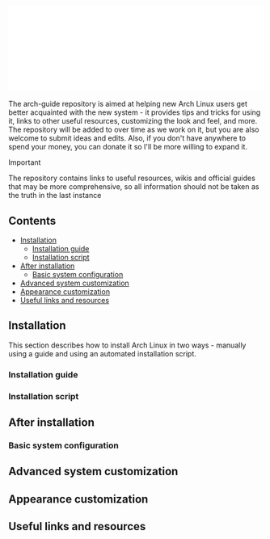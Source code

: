 <p align="center">
  <img src=archlinux-logo.png/>
</p>

The arch-guide repository is aimed at helping new Arch Linux users get better acquainted with the new system - it provides tips and tricks for using it, links to other useful resources, customizing the look and feel, and more. The repository will be added to over time as we work on it, but you are also welcome to submit ideas and edits. Also, if you don't have anywhere to spend your money, you can donate it so I'll be more willing to expand it.

> [!IMPORTANT]
> The repository contains links to useful resources, wikis and official guides that may be more comprehensive, so all information should not be taken as the truth in the last instance

## Contents

- [Installation](#installation)
   - [Installation guide](#installation-guide)
   - [Installation script](#installation-script)
- [After installation](#after-installation)
   - [Basic system configuration](#basic-system-configuration)
- [Advanced system customization](#advanced-system-customization)
- [Appearance сustomization](#appearance-customization)
- [Useful links and resources](#useful-links-and-resources)

## Installation
This section describes how to install Arch Linux in two ways - manually using a guide and using an automated installation script.
### Installation guide
### Installation script

## After installation
### Basic system configuration

## Advanced system customization
## Appearance сustomization
## Useful links and resources
